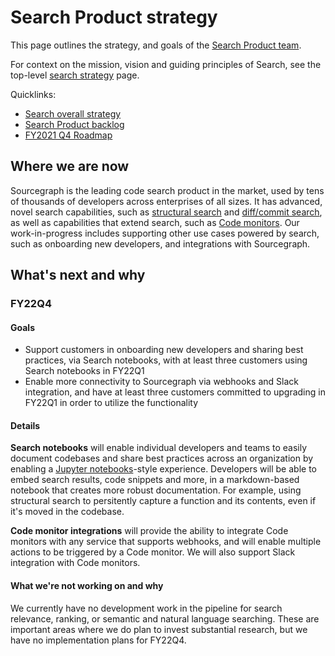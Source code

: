 # Search Product strategy

This page outlines the strategy, and goals of the [Search Product team](../../../../departments/product-engineering/engineering/code-graph/search/product.md).

For context on the mission, vision and guiding principles of Search, see the top-level [search strategy](index.md) page.

Quicklinks:

- [Search overall strategy](../index.md)
- [Search Product backlog](https://github.com/sourcegraph/sourcegraph/issues?q=is%3Aopen+is%3Aissue+label%3Ateam%2Fsearch-product/)
- [FY2021 Q4 Roadmap](https://app.productplan.com/pr/Gkvre8UGfdmM93rKHeVoGTP0ZboBns_s)

## Where we are now

Sourcegraph is the leading code search product in the market, used by tens of thousands of developers across enterprises of all sizes. It has advanced, novel search capabilities, such as [structural search](https://learn.sourcegraph.com/how-to-use-structural-search-in-sourcegraph) and [diff/commit search](https://docs.sourcegraph.com/code_search/explanations/features#commit-diff-search), as well as capabilities that extend search, such as [Code monitors](https://docs.sourcegraph.com/code_monitoring). Our work-in-progress includes supporting other use cases powered by search, such as onboarding new developers, and integrations with Sourcegraph.

## What's next and why

### FY22Q4

#### Goals

- Support customers in onboarding new developers and sharing best practices, via Search notebooks, with at least three customers using Search notebooks in FY22Q1
- Enable more connectivity to Sourcegraph via webhooks and Slack integration, and have at least three customers committed to upgrading in FY22Q1 in order to utilize the functionality

#### Details

**Search notebooks** will enable individual developers and teams to easily document codebases and share best practices across an organization by enabling a [Jupyter notebooks](https://jupyter.org/)-style experience. Developers will be able to embed search results, code snippets and more, in a markdown-based notebook that creates more robust documentation. For example, using structural search to persitently capture a function and its contents, even if it's moved in the codebase.

**Code monitor integrations** will provide the ability to integrate Code monitors with any service that supports webhooks, and will enable multiple actions to be triggered by a Code monitor. We will also support Slack integration with Code monitors.

#### What we're not working on and why

We currently have no development work in the pipeline for search relevance, ranking, or semantic and natural language searching. These are important areas where we do plan to invest substantial research, but we have no implementation plans for FY22Q4.
